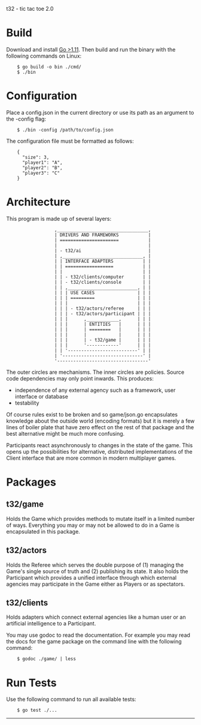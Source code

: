 t32 - tic tac toe 2.0


Build
=====

Download and install [Go >1.11][1]. Then build and run the binary with the
following commands on Linux:

        $ go build -o bin ./cmd/
        $ ./bin


Configuration
=============

Place a config.json in the current directory or use its path as an argument to
the -config flag:

        $ ./bin -config /path/to/config.json

The configuration file must be formatted as follows:

        {
          "size": 3,
          "player1": "A",
          "player2": "B",
          "player3": "C"
        }



Architecture
============

This program is made up of several layers:

                      ,__________________________________,
                      | DRIVERS AND FRAMEWORKS           |
                      | ======================           |
                      |                                  |
                      | - t32/ai                         |
                      | ,______________________________, |
                      | | INTERFACE ADAPTERS           | |
                      | | ==================           | |
                      | |                              | |
                      | | - t32/clients/computer       | |
                      | | - t32/clients/console        | |
                      | | ,__________________________, | |
                      | | | USE CASES                | | |
                      | | | =========                | | |
                      | | |                          | | |
                      | | | - t32/actors/referee     | | |
                      | | | - t32/actors/participant | | |
                      | | |      ,____________,      | | |
                      | | |      | ENTITIES   |      | | |
                      | | |      | ========   |      | | |
                      | | |      |            |      | | |
                      | | |      | - t32/game |      | | |
                      | | |      '------------'      | | |
                      | | '--------------------------' | |
                      | '------------------------------' |
                      '----------------------------------' 

The outer circles are mechanisms. The inner circles are policies. Source code
dependencies may only point inwards. This produces:

- independence of any external agency such as a framework, user interface or
  database
- testability

Of course rules exist to be broken and so game/json.go encapsulates knowledge
about the outside world (encoding formats) but it is merely a few lines of
boiler plate that have zero effect on the rest of that package and the
best alternative might be much more confusing.

Participants react asynchronously to changes in the state of the game. This
opens up the possibilities for alternative, distributed implementations of the
Client interface that are more common in modern multiplayer games.


Packages
========

t32/game
--------

Holds the Game which provides methods to mutate itself in a limited number of
ways. Everything you may or may not be allowed to do in a Game is encapsulated
in this package.


t32/actors
----------

Holds the Referee which serves the double purpose of (1) managing the Game's
single source of truth and (2) publishing its state. It also holds the
Participant which provides a unified interface through which external agencies
may participate in the Game either as Players or as spectators.


t32/clients
-----------

Holds adapters which connect external agencies like a human user or an
artificial intelligence to a Participant.

You may use godoc to read the documentation. For example you may read the docs
for the game package on the command line with the following command:

        $ godoc ./game/ | less


Run Tests
=========

Use the following command to run all available tests:

        $ go test ./...


---

[1]: https://golang.org/dl/
